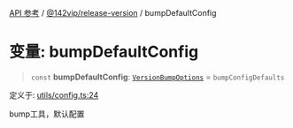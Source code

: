[API 参考](../../../index.md) / [@142vip/release-version](../index.md) / bumpDefaultConfig

# 变量: bumpDefaultConfig

> `const` **bumpDefaultConfig**: [`VersionBumpOptions`](../interfaces/VersionBumpOptions.md) = `bumpConfigDefaults`

定义于: [utils/config.ts:24](https://github.com/142vip/core-x/blob/58a4aca72f73ebc92491a458c9b83754486dc296/packages/release-version/src/utils/config.ts#L24)

bump工具，默认配置
